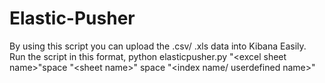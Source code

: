 # Elastic-Pusher
By using this script you can upload the .csv/ .xls data into Kibana Easily. Run the script in this format, python elasticpusher.py "&lt;excel sheet name>"space "&lt;sheet name>" space "&lt;index name/ userdefined name>"
